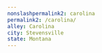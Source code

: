 ```yaml
---
﻿nonslashpermalink2: carolina
permalink2: /carolina/
alley: Carolina
city: Stevensville
state: Montana
---
```


